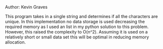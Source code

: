 Author: Kevin Graves

This program takes in a single string and determines if all the characters are unique.
In this implementation no data storage is used decreasing the required memory as I used an list in my python solution to this problem.
However, this raised the complexity to O(n^2).  Assuming it is used on a relatively short or small data set this will be optimal
in reducing memory allocation.
